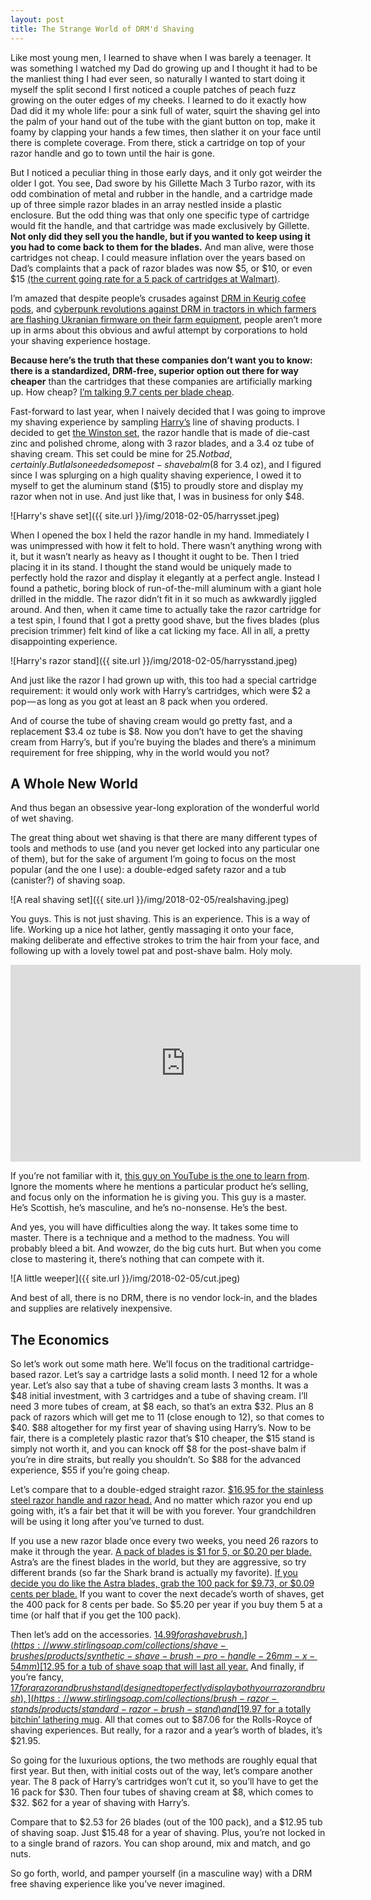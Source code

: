 ```yaml
---
layout: post
title: The Strange World of DRM'd Shaving
---
```


Like most young men, I learned to shave when I was barely a teenager. It was something I watched my Dad do growing up and I thought it had to be the manliest thing I had ever seen, so naturally I wanted to start doing it myself the split second I first noticed a couple patches of peach fuzz growing on the outer edges of my cheeks. I learned to do it exactly how Dad did it my whole life: pour a sink full of water, squirt the shaving gel into the palm of your hand out of the tube with the giant button on top, make it foamy by clapping your hands a few times, then slather it on your face until there is complete coverage. From there, stick a cartridge on top of your razor handle and go to town until the hair is gone.

But I noticed a peculiar thing in those early days, and it only got weirder the older I got. You see, Dad swore by his Gillette Mach 3 Turbo razor, with its odd combination of metal and rubber in the handle, and a cartridge made up of three simple razor blades in an array nestled inside a plastic enclosure. But the odd thing was that only one specific type of cartridge would fit the handle, and that cartridge was made exclusively by Gillette. **Not only did they sell you the handle, but if you wanted to keep using it you had to come back to them for the blades.** And man alive, were those cartridges not cheap. I could measure inflation over the years based on Dad’s complaints that a pack of razor blades was now $5, or $10, or even $15 [(the current going rate for a 5 pack of cartridges at Walmart)](https://www.walmart.com/ip/Gillette-MACH3-Turbo-Cartridges-5-Each/903487713).

I’m amazed that despite people’s crusades against [DRM in Keurig cofee pods](https://www.theverge.com/2015/2/5/7986327/keurigs-attempt-to-drm-its-coffee-cups-totally-backfired), and [cyberpunk revolutions against DRM in tractors in which farmers are flashing Ukranian firmware on their farm equipment](https://motherboard.vice.com/en_us/article/xykkkd/why-american-farmers-are-hacking-their-tractors-with-ukrainian-firmware), people aren’t more up in arms about this obvious and awful attempt by corporations to hold your shaving experience hostage.

**Because here’s the truth that these companies don’t want you to know: there is a standardized, DRM-free, superior option out there for way cheaper** than the cartridges that these companies are artificially marking up. How cheap? [I’m talking 9.7 cents per blade cheap](https://www.amazon.com/Astra-Platinum-Double-Safety-Blades/dp/B001QY8QXM?th=1).

Fast-forward to last year, when I naively decided that I was going to improve my shaving experience by sampling [Harry’s](https://harrys.com/) line of shaving products. I decided to get [the Winston set](https://www.harrys.com/en/us/products/the-winston-set?h_id=628&h_position=1&h_list=starter-sets), the razor handle that is made of die-cast zinc and polished chrome, along with 3 razor blades, and a 3.4 oz tube of shaving cream. This set could be mine for $25. Not bad, certainly. But I also needed some post-shave balm ($8 for 3.4 oz), and I figured since I was splurging on a high quality shaving experience, I owed it to myself to get the aluminum stand ($15) to proudly store and display my razor when not in use. And just like that, I was in business for only $48.

![Harry's shave set]({{ site.url }}/img/2018-02-05/harrysset.jpeg)

When I opened the box I held the razor handle in my hand. Immediately I was unimpressed with how it felt to hold. There wasn’t anything wrong with it, but it wasn’t nearly as heavy as I thought it ought to be. Then I tried placing it in its stand. I thought the stand would be uniquely made to perfectly hold the razor and display it elegantly at a perfect angle. Instead I found a pathetic, boring block of run-of-the-mill aluminum with a giant hole drilled in the middle. The razor didn’t fit in it so much as awkwardly jiggled around. And then, when it came time to actually take the razor cartridge for a test spin, I found that I got a pretty good shave, but the fives blades (plus precision trimmer) felt kind of like a cat licking my face. All in all, a pretty disappointing experience.

![Harry's razor stand]({{ site.url }}/img/2018-02-05/harrysstand.jpeg)

And just like the razor I had grown up with, this too had a special cartridge requirement: it would only work with Harry’s cartridges, which were $2 a pop — as long as you got at least an 8 pack when you ordered.

And of course the tube of shaving cream would go pretty fast, and a replacement $3.4 oz tube is $8. Now you don’t have to get the shaving cream from Harry’s, but if you’re buying the blades and there’s a minimum requirement for free shipping, why in the world would you not?

## A Whole New World

And thus began an obsessive year-long exploration of the wonderful world of wet shaving.

The great thing about wet shaving is that there are many different types of tools and methods to use (and you never get locked into any particular one of them), but for the sake of argument I’m going to focus on the most popular (and the one I use): a double-edged safety razor and a tub (canister?) of shaving soap.

![A real shaving set]({{ site.url }}/img/2018-02-05/realshaving.jpeg)

You guys. This is not just shaving. This is an experience. This is a way of life. Working up a nice hot lather, gently massaging it onto your face, making deliberate and effective strokes to trim the hair from your face, and following up with a lovely towel pat and post-shave balm. Holy moly.

<iframe width="560" height="315" src="https://www.youtube.com/embed/ps88RU_BXlA" frameborder="0" allow="autoplay; encrypted-media" allowfullscreen></iframe>

If you’re not familiar with it, [this guy on YouTube is the one to learn from](https://www.youtube.com/embed/ps88RU_BXlA). Ignore the moments where he mentions a particular product he’s selling, and focus only on the information he is giving you. This guy is a master. He’s Scottish, he’s masculine, and he’s no-nonsense. He’s the best.

And yes, you will have difficulties along the way. It takes some time to master. There is a technique and a method to the madness. You will probably bleed a bit. And wowzer, do the big cuts hurt. But when you come close to mastering it, there’s nothing that can compete with it.

![A little weeper]({{ site.url }}/img/2018-02-05/cut.jpeg)

And best of all, there is no DRM, there is no vendor lock-in, and the blades and supplies are relatively inexpensive.

## The Economics

So let’s work out some math here. We’ll focus on the traditional cartridge-based razor. Let’s say a cartridge lasts a solid month. I need 12 for a whole year. Let’s also say that a tube of shaving cream lasts 3 months. It was a $48 initial investment, with 3 cartridges and a tube of shaving cream. I’ll need 3 more tubes of cream, at $8 each, so that’s an extra $32. Plus an 8 pack of razors which will get me to 11 (close enough to 12), so that comes to $40. $88 altogether for my first year of shaving using Harry’s. Now to be fair, there is a completely plastic razor that’s $10 cheaper, the $15 stand is simply not worth it, and you can knock off $8 for the post-shave balm if you’re in dire straits, but really you shouldn’t. So $88 for the advanced experience, $55 if you’re going cheap.

Let’s compare that to a double-edged straight razor. [$16.95 for the stainless steel razor handle and razor head.](https://www.stirlingsoap.com/collections/safety-razors/products/stainless-steel-handle-de-razor-de3p2s) And no matter which razor you end up going with, it’s a fair bet that it will be with you forever. Your grandchildren will be using it long after you’ve turned to dust.

If you use a new razor blade once every two weeks, you need 26 razors to make it through the year. [A pack of blades is $1 for 5, or $0.20 per blade.](https://www.stirlingsoap.com/collections/razor-blades/products/astra-razor-blades-1-pack-of-5-blades) Astra’s are the finest blades in the world, but they are aggressive, so try different brands (so far the Shark brand is actually my favorite). [If you decide you do like the Astra blades, grab the 100 pack for $9.73, or $0.09 cents per blade.](https://www.amazon.com/Astra-Platinum-Double-Safety-Blades/dp/B001QY8QXM?th=1) If you want to cover the next decade’s worth of shaves, get the 400 pack for 8 cents per bade. So $5.20 per year if you buy them 5 at a time (or half that if you get the 100 pack).

Then let’s add on the accessories. [$14.99 for a shave brush.](https://www.stirlingsoap.com/collections/shave-brushes/products/synthetic-shave-brush-pro-handle-26mm-x-54mm) [$12.95 for a tub of shave soap that will last all year.](https://www.stirlingsoap.com/collections/shave-soap) And finally, if you’re fancy, [$17 for a razor and brush stand (designed to perfectly display both your razor and brush),](https://www.stirlingsoap.com/collections/brush-razor-stands/products/standard-razor-brush-stand) and [$19.97 for a totally bitchin’ lathering mug](https://www.amazon.com/gp/product/B01G5RD2G0/ref=oh_aui_detailpage_o07_s00?ie=UTF8&psc=1). All that comes out to $87.06 for the Rolls-Royce of shaving experiences. But really, for a razor and a year’s worth of blades, it’s $21.95.

So going for the luxurious options, the two methods are roughly equal that first year. But then, with initial costs out of the way, let’s compare another year. The 8 pack of Harry’s cartridges won’t cut it, so you’ll have to get the 16 pack for $30. Then four tubes of shaving cream at $8, which comes to $32. $62 for a year of shaving with Harry’s.

Compare that to $2.53 for 26 blades (out of the 100 pack), and a $12.95 tub of shaving soap. Just $15.48 for a year of shaving. Plus, you’re not locked in to a single brand of razors. You can shop around, mix and match, and go nuts.

So go forth, world, and pamper yourself (in a masculine way) with a DRM free shaving experience like you’ve never imagined.
